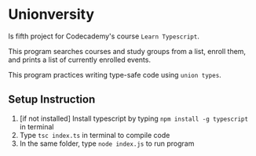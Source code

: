 # Unionversity

Is fifth project for Codecademy's course `Learn Typescript`.

This program searches courses and study groups from a list, enroll them, and prints a list of currently enrolled events.

This program practices writing type-safe code using `union types`.

## Setup Instruction
1. [if not installed] Install typescript by typing `npm install -g typescript` in terminal
2. Type `tsc index.ts` in terminal to compile code
3. In the same folder, type `node index.js` to run program

